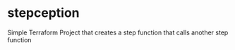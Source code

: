 # stepception
Simple Terraform Project that creates a step function that calls another step function
